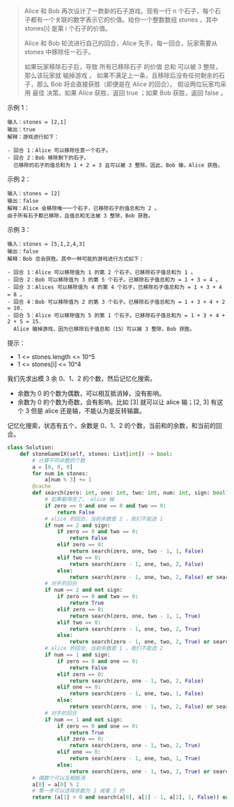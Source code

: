 > Alice 和 Bob 再次设计了一款新的石子游戏。现有一行 n 个石子，每个石子都有一个关联的数字表示它的价值。给你一个整数数组 stones ，其中 stones[i] 是第 i 个石子的价值。
>
> Alice 和 Bob 轮流进行自己的回合，Alice 先手。每一回合，玩家需要从 stones 中移除任一石子。
>
> 如果玩家移除石子后，导致 所有已移除石子 的价值 总和 可以被 3 整除，那么该玩家就 输掉游戏 。
> 如果不满足上一条，且移除后没有任何剩余的石子，那么 Bob 将会直接获胜（即便是在 Alice 的回合）。
> 假设两位玩家均采用 最佳 决策。如果 Alice 获胜，返回 true ；如果 Bob 获胜，返回 false 。

示例 1：

```
输入：stones = [2,1]
输出：true
解释：游戏进行如下：

- 回合 1：Alice 可以移除任意一个石子。
- 回合 2：Bob 移除剩下的石子。 
  已移除的石子的值总和为 1 + 2 = 3 且可以被 3 整除。因此，Bob 输，Alice 获胜。
```

示例 2：

```
输入：stones = [2]
输出：false
解释：Alice 会移除唯一一个石子，已移除石子的值总和为 2 。 
由于所有石子都已移除，且值总和无法被 3 整除，Bob 获胜。
```

示例 3：

```
输入：stones = [5,1,2,4,3]
输出：false
解释：Bob 总会获胜。其中一种可能的游戏进行方式如下：

- 回合 1：Alice 可以移除值为 1 的第 2 个石子。已移除石子值总和为 1 。
- 回合 2：Bob 可以移除值为 3 的第 5 个石子。已移除石子值总和为 = 1 + 3 = 4 。
- 回合 3：Alices 可以移除值为 4 的第 4 个石子。已移除石子值总和为 = 1 + 3 + 4 = 8 。
- 回合 4：Bob 可以移除值为 2 的第 3 个石子。已移除石子值总和为 = 1 + 3 + 4 + 2 = 10.
- 回合 5：Alice 可以移除值为 5 的第 1 个石子。已移除石子值总和为 = 1 + 3 + 4 + 2 + 5 = 15.
  Alice 输掉游戏，因为已移除石子值总和（15）可以被 3 整除，Bob 获胜。
```


提示：

- 1 <= stones.length <= 10^5
- 1 <= stones[i] <= 10^4

我们先求出模 3 余 0、1、2 的个数，然后记忆化搜索。

- 余数为 0 的个数为偶数，可以相互抵消掉，没有影响。
- 余数为 0 的个数为奇数，会有影响。比如 [3] 就可以让 alice 输；[2, 3] 有这个 3 但是 alice 还是输，不能认为是反转输赢。

记忆化搜索，状态有五个，余数是 0、1、2 的个数，当前和的余数，和当前的回合。

```python
class Solution:
    def stoneGameIX(self, stones: List[int]) -> bool:
        # 计算不同余数的个数
        a = [0, 0, 0]
        for num in stones:
            a[num % 3] += 1
        @cache
        def search(zero: int, one: int, two: int, num: int, sign: bool):
            # 如果都用完了， alice 输
            if zero == 0 and one == 0 and two == 0:
                return False
            # alice 的回合，当前余数是 2 ，我们不能选 1
            if num == 2 and sign:
                if zero == 0 and two == 0:
                    return False
                elif zero == 0:
                    return search(zero, one, two - 1, 1, False)
                elif two == 0:
                    return search(zero - 1, one, two, 2, False)
                else:
                    return search(zero - 1, one, two, 2, False) or search(zero, one, two - 1, 1, False)
            # 对手的回合
            if num == 2 and not sign:
                if zero == 0 and two == 0:
                    return True
                elif zero == 0:
                    return search(zero, one, two - 1, 1, True)
                elif two == 0:
                    return search(zero - 1, one, two, 2, True)
                else:
                    return search(zero - 1, one, two, 2, True) or search(zero, one, two - 1, 1, True)
			# alice 的回合，当前余数是 1 ，我们不能选 2
            if num == 1 and sign:
                if zero == 0 and one == 0:
                    return False
                elif zero == 0:
                    return search(zero, one - 1, two, 2, False)
                elif one == 0:
                    return search(zero - 1, one, two, 1, False)
                else:
                    return search(zero, one - 1, two, 2, False) or search(zero - 1, one, two, 1, False)
            # 对手的回合
            if num == 1 and not sign:
                if zero == 0 and one == 0:
                    return True
                elif zero == 0:
                    return search(zero, one - 1, two, 2, True)
                elif one == 0:
                    return search(zero - 1, one, two, 1, True)
                else:
                    return search(zero, one - 1, two, 2, True) or search(zero - 1, one, two, 1, True)
        # 偶数个可以互相抵消
        a[0] = a[0] % 2
        # 第一步可以选择余数为 1 或者 2 的
        return (a[1] > 0 and search(a[0], a[1] - 1, a[2], 1, False)) or (a[2] > 0 and search(a[0], a[1], a[2] - 1, 2, False))
```

